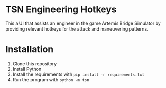 # TSN Engineering Hotkeys

This a UI that assists an engineer in the game Artemis Bridge Simulator by providing relevant hotkeys for the attack and maneuvering patterns.

# Installation

1. Clone this repository
2. Install Python
3. Install the requirements with `pip install -r requirements.txt`
4. Run the program with `python -m tsn`